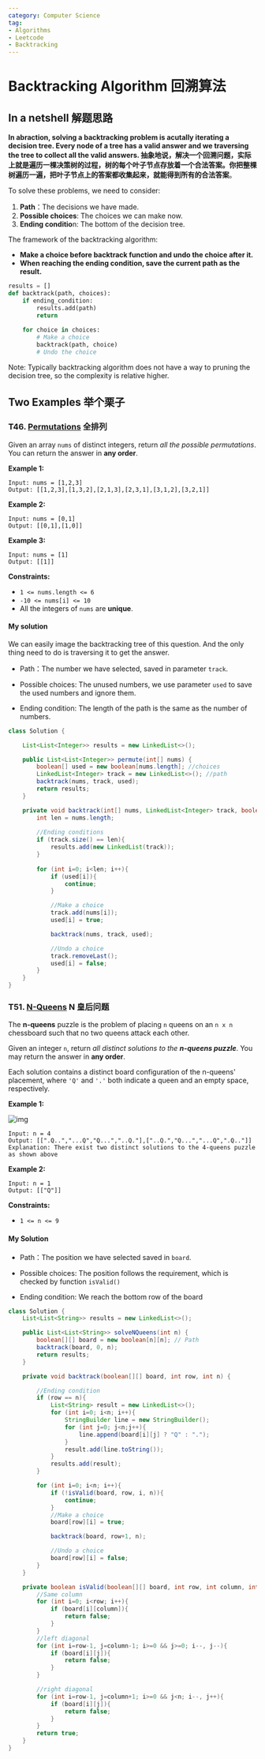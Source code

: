 ```yaml
---
category: Computer Science
tag:
- Algorithms
- Leetcode
- Backtracking
---
```


# Backtracking Algorithm 回溯算法

## In a netshell 解题思路

**In abraction, solving a backtracking problem is acutally iterating a decision tree. Every node of a tree has a valid answer and we traversing the tree to collect all the valid answers.  抽象地说，解决一个回溯问题，实际上就是遍历一棵决策树的过程，树的每个叶子节点存放着一个合法答案。你把整棵树遍历一遍，把叶子节点上的答案都收集起来，就能得到所有的合法答案**。

To solve these problems, we need to consider:

1. **Path**：The decisions we have made.
2. **Possible choices**: The choices we can make now. 
3. **Ending conditio**n: The bottom of the decision tree. 

The framework of the backtracking algorithm: 

- **Make a choice before backtrack function and undo the choice after it.**
- **When reaching the ending condition, save the current path as the result.**

```python
results = []
def backtrack(path, choices):
    if ending_condition:
        results.add(path)
        return
    
    for choice in choices:
        # Make a choice
        backtrack(path, choice)
        # Undo the choice

```

Note: Typically backtracking algorithm does not have a way to pruning the decision tree, so the complexity is relative higher.



## Two Examples 举个栗子

### T46. [Permutations](https://leetcode.cn/problems/permutations/) 全排列

Given an array `nums` of distinct integers, return *all the possible permutations*. You can return the answer in **any order**.

**Example 1:**

```
Input: nums = [1,2,3]
Output: [[1,2,3],[1,3,2],[2,1,3],[2,3,1],[3,1,2],[3,2,1]]
```

**Example 2:**

```
Input: nums = [0,1]
Output: [[0,1],[1,0]]
```

**Example 3:**

```
Input: nums = [1]
Output: [[1]]
```

**Constraints:**

- `1 <= nums.length <= 6`
- `-10 <= nums[i] <= 10`
- All the integers of `nums` are **unique**.



#### My solution

We can easily image the backtracking tree of this question. And the only thing need to do is traversing it to get the answer.

- Path：The number we have selected, saved in parameter `track`.

- Possible choices: The unused numbers, we use parameter `used` to save the used numbers and ignore them.

- Ending condition: The length of the path is the same as the number of numbers.

```java
class Solution {

    List<List<Integer>> results = new LinkedList<>();

    public List<List<Integer>> permute(int[] nums) {
        boolean[] used = new boolean[nums.length]; //choices
        LinkedList<Integer> track = new LinkedList<>(); //path
        backtrack(nums, track, used);
        return results;
    }

    private void backtrack(int[] nums, LinkedList<Integer> track, boolean[] used) {
        int len = nums.length;
        
        //Ending conditions
        if (track.size() == len){
            results.add(new LinkedList(track));
        }
        
        for (int i=0; i<len; i++){
            if (used[i]){
                continue;
            }

            //Make a choice
            track.add(nums[i]);
            used[i] = true;

            backtrack(nums, track, used);

            //Undo a choice
            track.removeLast();
            used[i] = false;
        }
    }
}
```



### T51. [N-Queens](https://leetcode.cn/problems/n-queens/) N 皇后问题

The **n-queens** puzzle is the problem of placing `n` queens on an `n x n` chessboard such that no two queens attack each other.

Given an integer `n`, return *all distinct solutions to the **n-queens puzzle***. You may return the answer in **any order**.

Each solution contains a distinct board configuration of the n-queens' placement, where `'Q'` and `'.'` both indicate a queen and an empty space, respectively. 

**Example 1:**

![img](https://assets.leetcode.com/uploads/2020/11/13/queens.jpg)

```
Input: n = 4
Output: [[".Q..","...Q","Q...","..Q."],["..Q.","Q...","...Q",".Q.."]]
Explanation: There exist two distinct solutions to the 4-queens puzzle as shown above
```

**Example 2:**

```
Input: n = 1
Output: [["Q"]]
```

**Constraints:**

- `1 <= n <= 9`

#### My Solution

- Path：The position we have selected saved in `board`.

- Possible choices: The position follows the requirement, which is checked by function `isValid()`

- Ending condition: We reach the bottom row of the board

```java
class Solution {
    List<List<String>> results = new LinkedList<>();

    public List<List<String>> solveNQueens(int n) {
        boolean[][] board = new boolean[n][n]; // Path
        backtrack(board, 0, n);
        return results;
    }

    private void backtrack(boolean[][] board, int row, int n) {

        //Ending condition
        if (row == n){
            List<String> result = new LinkedList<>();
            for (int i=0; i<n; i++){
                StringBuilder line = new StringBuilder();
                for (int j=0; j<n;j++){
                    line.append(board[i][j] ? "Q" : ".");
                }
                result.add(line.toString());
            }
            results.add(result);
        }

        for (int i=0; i<n; i++){
            if (!isValid(board, row, i, n)){
                continue;
            }
            //Make a choice
            board[row][i] = true;

            backtrack(board, row+1, n);

            //Undo a choice
            board[row][i] = false;
        }
    }

    private boolean isValid(boolean[][] board, int row, int column, int n){
        //Same column
        for (int i=0; i<row; i++){
            if (board[i][column]){
                return false;
            }
        }
        //left diagonal
        for (int i=row-1, j=column-1; i>=0 && j>=0; i--, j--){
            if (board[i][j]){
                return false;
            }
        }

        //right diagonal
        for (int i=row-1, j=column+1; i>=0 && j<n; i--, j++){
            if (board[i][j]){
                return false;
            }
        }
        return true;
    }
}
```

